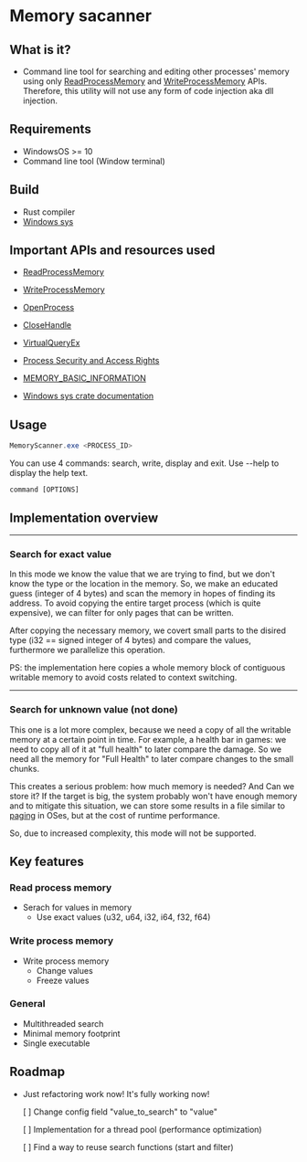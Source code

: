 # Memory sacanner

## What is it?

- Command line tool for searching and editing other processes' memory using only [ReadProcessMemory](https://learn.microsoft.com/en-us/windows/win32/api/memoryapi/nf-memoryapi-readprocessmemory) and [WriteProcessMemory](https://learn.microsoft.com/en-us/windows/win32/api/memoryapi/nf-memoryapi-writeprocessmemory) APIs. Therefore, this utility will not use any form of code injection aka dll injection.

## Requirements

- WindowsOS >= 10
- Command line tool (Window terminal)

## Build

- Rust compiler
- [Windows sys](https://crates.io/crates/windows-sys)

## Important APIs and resources used

- [ReadProcessMemory](https://learn.microsoft.com/en-us/windows/win32/api/memoryapi/nf-memoryapi-readprocessmemory)

- [WriteProcessMemory](https://learn.microsoft.com/en-us/windows/win32/api/memoryapi/nf-memoryapi-writeprocessmemory)

- [OpenProcess](https://learn.microsoft.com/en-us/windows/win32/api/processthreadsapi/nf-processthreadsapi-openprocess)

- [CloseHandle](https://learn.microsoft.com/en-us/windows/win32/api/handleapi/nf-handleapi-closehandle)

- [VirtualQueryEx](https://learn.microsoft.com/en-us/windows/win32/api/memoryapi/nf-memoryapi-virtualqueryex)

- [Process Security and Access Rights](https://learn.microsoft.com/en-us/windows/win32/procthread/process-security-and-access-rights)

- [MEMORY_BASIC_INFORMATION](https://learn.microsoft.com/en-us/windows/win32/api/winnt/ns-winnt-memory_basic_information)

- [Windows sys crate documentation](https://docs.rs/windows-sys/0.42.0/windows_sys/)

## Usage


```powershell
MemoryScanner.exe <PROCESS_ID>
```

You can use 4 commands: search, write, display and exit. Use --help to display the help text.
```
command [OPTIONS]
```

## Implementation overview

---
### Search for exact value

In this mode we know the value that we are trying to find, but we don't know the type or the location in the memory. So, we make an educated guess (integer of 4 bytes) and scan the memory in hopes of finding its address. To avoid copying the entire target process (which is quite expensive), we can filter for only pages that can be written.

After copying the necessary memory, we covert small parts to the disired type (i32 == signed integer of 4 bytes) and compare the values, furthermore we parallelize this operation.

PS: the implementation here copies a whole memory block of contiguous writable memory to avoid costs related to context switching.

---

### Search for unknown value (not done)

This one is a lot more complex, because we need a copy of all the writable memory at a certain point in time. For example, a health bar in games: we need to copy all of it at "full health" to later compare the damage. So we need all the memory for "Full Health" to later compare changes to the small chunks.

This creates a serious problem: how much memory is needed? And Can we store it? If the target is big, the system probably won't have enough memory and to mitigate this situation, we can store some results in a file similar to [paging](https://en.wikipedia.org/wiki/Memory_paging) in OSes, but at the cost of runtime performance.

So, due to increased complexity, this mode will not be supported.

## Key features

### Read process memory
- Serach for values in memory
    - Use exact values (u32, u64, i32, i64, f32, f64)

### Write process memory
- Write process memory
    - Change values
    - Freeze values

### General
- Multithreaded search
- Minimal memory footprint
- Single executable

## Roadmap

* Just refactoring work now! It's fully working now!

    [ ] Change config field "value_to_search" to "value"

    [ ] Implementation for a thread pool (performance optimization)
    
    [ ] Find a way to reuse search functions (start and filter)
